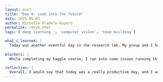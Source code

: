 ```yaml
---
layout: post
title: "Day 6- Look into the future"
date: 2025-06-03
author: Michelle Oladele-Kuyoro
permalink: /day6.html
tags: ['deep learning ', 'computer vision', 'team building']

what_i_learned: |
  Today was another eventful day in the research lab. My group and I had a meeting with our graduate mentor before we started to work. We discussed the research papers that we had read the previous day amongst ourselves, and we found a common issue regarding our research. We also discussed the machine and algorithm that we will be using over the next few weeks as well as the data we will work with. After the meeting, I continued working on the kaggle course that I had been asked to complete, and I mangaed to complete 2 more topics today in the deep learning course today. Two more to go, and hopefully when i am done with this courses and have obtained my certification in both, i will be more educated in this research i am working on. 
  
blockers: |
  While completing my kaggle course, I ran into some issues running th code that had been assigned to me, however, I was able to resolve the issue by going back and looking over previous examples provided. 

reflection: |
  Overall, I would say that today was a really productive day, and I was able to catch a glimpse of what the work would be like in the upcoming weeks. I believe that taking the deep learning and computer vision courses will expand my knowledge in building and training models in relation to my research. Not knowing much at this point is part of the journey, and I hope that my group and I will be able to contribute to the vast data base of being able to reduce drowsiness related accidents on the roads and ensure the safety of drivers. 
---
```

